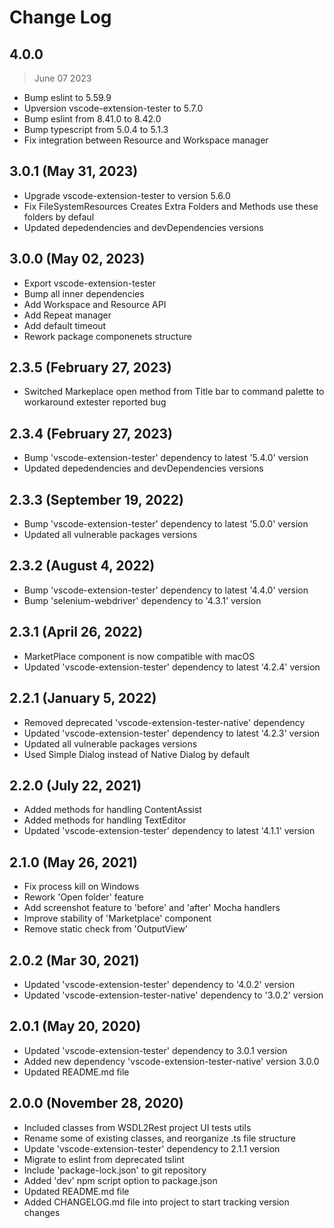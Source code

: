 # Change Log

## 4.0.0

> June 07 2023

- Bump eslint to 5.59.9
- Upversion vscode-extension-tester to 5.7.0
- Bump eslint from 8.41.0 to 8.42.0
- Bump typescript from 5.0.4 to 5.1.3
- Fix integration between Resource and Workspace manager

## 3.0.1 (May 31, 2023)

- Upgrade vscode-extension-tester to version 5.6.0
- Fix FileSystemResources Creates Extra Folders and Methods use these folders by defaul
- Updated depedendencies and devDependencies versions

## 3.0.0 (May 02, 2023)

- Export vscode-extension-tester
- Bump all inner dependencies
- Add Workspace and Resource API
- Add Repeat manager
- Add default timeout
- Rework package componenets structure

## 2.3.5 (February 27, 2023)

- Switched Markeplace open method from Title bar to command palette to workaround extester reported bug

## 2.3.4 (February 27, 2023)

- Bump 'vscode-extension-tester' dependency to latest '5.4.0' version
- Updated depedendencies and devDependencies versions

## 2.3.3 (September 19, 2022)

- Bump 'vscode-extension-tester' dependency to latest '5.0.0' version
- Updated all vulnerable packages versions

## 2.3.2 (August 4, 2022)

- Bump 'vscode-extension-tester' dependency to latest '4.4.0' version
- Bump 'selenium-webdriver' dependency to '4.3.1' version

## 2.3.1 (April 26, 2022)

- MarketPlace component is now compatible with macOS
- Updated 'vscode-extension-tester' dependency to latest '4.2.4' version

## 2.2.1 (January 5, 2022)

- Removed deprecated 'vscode-extension-tester-native' dependency
- Updated 'vscode-extension-tester' dependency to latest '4.2.3' version
- Updated all vulnerable packages versions
- Used Simple Dialog instead of Native Dialog by default

## 2.2.0 (July 22, 2021)

- Added methods for handling ContentAssist
- Added methods for handling TextEditor
- Updated 'vscode-extension-tester' dependency to latest '4.1.1' version

## 2.1.0 (May 26, 2021)

- Fix process kill on Windows
- Rework 'Open folder' feature
- Add screenshot feature to 'before' and 'after' Mocha handlers
- Improve stability of 'Marketplace' component
- Remove static check from 'OutputView'

## 2.0.2 (Mar 30, 2021)

- Updated 'vscode-extension-tester' dependency to '4.0.2' version
- Updated 'vscode-extension-tester-native' dependency to '3.0.2' version

## 2.0.1 (May 20, 2020)

- Updated 'vscode-extension-tester' dependency to 3.0.1 version
- Added new dependency 'vscode-extension-tester-native' version 3.0.0
- Updated README.md file

## 2.0.0 (November 28, 2020)

- Included classes from WSDL2Rest project UI tests utils
- Rename some of existing classes, and reorganize .ts file structure
- Update 'vscode-extension-tester' dependency to 2.1.1 version
- Migrate to eslint from deprecated tslint
- Include 'package-lock.json' to git repository
- Added 'dev' npm script option to package.json
- Updated README.md file
- Added CHANGELOG.md file into project to start tracking version changes
